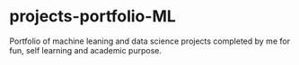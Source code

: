# projects-portfolio-ML
Portfolio of machine leaning and data science projects completed by me for fun, self learning and academic purpose.

